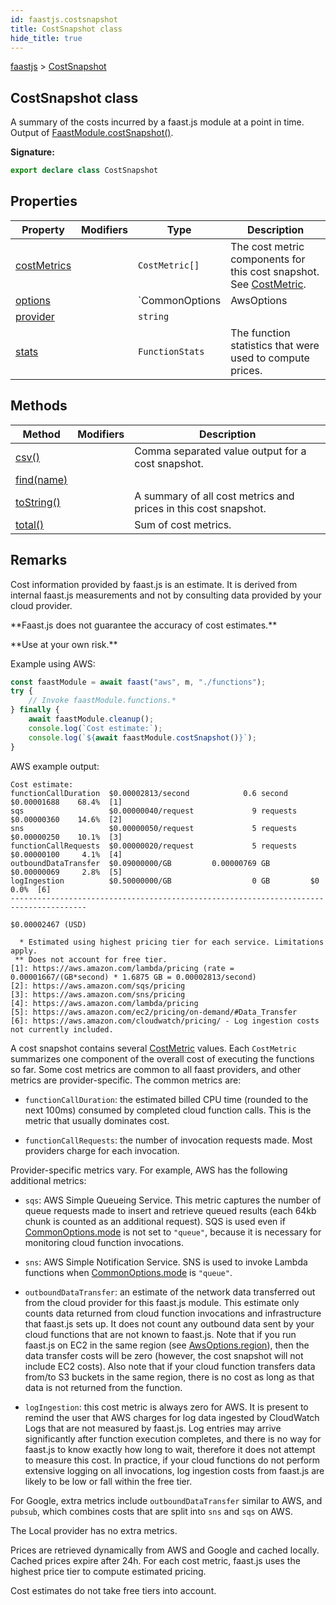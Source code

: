 ```yaml
---
id: faastjs.costsnapshot
title: CostSnapshot class
hide_title: true
---
```

[faastjs](./faastjs.md) &gt; [CostSnapshot](./faastjs.costsnapshot.md)

## CostSnapshot class

A summary of the costs incurred by a faast.js module at a point in time. Output of [FaastModule.costSnapshot()](./faastjs.faastmodule.costsnapshot.md)<!-- -->.

<b>Signature:</b>

```typescript
export declare class CostSnapshot 
```

## Properties

|  Property | Modifiers | Type | Description |
|  --- | --- | --- | --- |
|  [costMetrics](./faastjs.costsnapshot.costmetrics.md) |  | `CostMetric[]` | The cost metric components for this cost snapshot. See [CostMetric](./faastjs.costmetric.md)<!-- -->. |
|  [options](./faastjs.costsnapshot.options.md) |  | `CommonOptions | AwsOptions | GoogleOptions` | The options used to initialize the faast.js module where this cost snapshot was generated. |
|  [provider](./faastjs.costsnapshot.provider.md) |  | `string` |  |
|  [stats](./faastjs.costsnapshot.stats.md) |  | `FunctionStats` | The function statistics that were used to compute prices. |

## Methods

|  Method | Modifiers | Description |
|  --- | --- | --- |
|  [csv()](./faastjs.costsnapshot.csv.md) |  | Comma separated value output for a cost snapshot. |
|  [find(name)](./faastjs.costsnapshot.find.md) |  |  |
|  [toString()](./faastjs.costsnapshot.tostring.md) |  | A summary of all cost metrics and prices in this cost snapshot. |
|  [total()](./faastjs.costsnapshot.total.md) |  | Sum of cost metrics. |

## Remarks

Cost information provided by faast.js is an estimate. It is derived from internal faast.js measurements and not by consulting data provided by your cloud provider.

\*\*Faast.js does not guarantee the accuracy of cost estimates.\*\*

\*\*Use at your own risk.\*\*

Example using AWS:

```typescript
const faastModule = await faast("aws", m, "./functions");
try {
    // Invoke faastModule.functions.*
} finally {
    await faastModule.cleanup();
    console.log(`Cost estimate:`);
    console.log(`${await faastModule.costSnapshot()}`);
}

```
AWS example output:

```
Cost estimate:
functionCallDuration  $0.00002813/second            0.6 second     $0.00001688    68.4%  [1]
sqs                   $0.00000040/request             9 requests   $0.00000360    14.6%  [2]
sns                   $0.00000050/request             5 requests   $0.00000250    10.1%  [3]
functionCallRequests  $0.00000020/request             5 requests   $0.00000100     4.1%  [4]
outboundDataTransfer  $0.09000000/GB         0.00000769 GB         $0.00000069     2.8%  [5]
logIngestion          $0.50000000/GB                  0 GB         $0              0.0%  [6]
---------------------------------------------------------------------------------------
                                                                   $0.00002467 (USD)

  * Estimated using highest pricing tier for each service. Limitations apply.
 ** Does not account for free tier.
[1]: https://aws.amazon.com/lambda/pricing (rate = 0.00001667/(GB*second) * 1.6875 GB = 0.00002813/second)
[2]: https://aws.amazon.com/sqs/pricing
[3]: https://aws.amazon.com/sns/pricing
[4]: https://aws.amazon.com/lambda/pricing
[5]: https://aws.amazon.com/ec2/pricing/on-demand/#Data_Transfer
[6]: https://aws.amazon.com/cloudwatch/pricing/ - Log ingestion costs not currently included.

```
A cost snapshot contains several [CostMetric](./faastjs.costmetric.md) values. Each `CostMetric` summarizes one component of the overall cost of executing the functions so far. Some cost metrics are common to all faast providers, and other metrics are provider-specific. The common metrics are:

- `functionCallDuration`<!-- -->: the estimated billed CPU time (rounded to the next 100ms) consumed by completed cloud function calls. This is the metric that usually dominates cost.

- `functionCallRequests`<!-- -->: the number of invocation requests made. Most providers charge for each invocation.

Provider-specific metrics vary. For example, AWS has the following additional metrics:

- `sqs`<!-- -->: AWS Simple Queueing Service. This metric captures the number of queue requests made to insert and retrieve queued results (each 64kb chunk is counted as an additional request). SQS is used even if [CommonOptions.mode](./faastjs.commonoptions.mode.md) is not set to `"queue"`<!-- -->, because it is necessary for monitoring cloud function invocations.

- `sns`<!-- -->: AWS Simple Notification Service. SNS is used to invoke Lambda functions when [CommonOptions.mode](./faastjs.commonoptions.mode.md) is `"queue"`<!-- -->.

- `outboundDataTransfer`<!-- -->: an estimate of the network data transferred out from the cloud provider for this faast.js module. This estimate only counts data returned from cloud function invocations and infrastructure that faast.js sets up. It does not count any outbound data sent by your cloud functions that are not known to faast.js. Note that if you run faast.js on EC2 in the same region (see [AwsOptions.region](./faastjs.awsoptions.region.md)<!-- -->), then the data transfer costs will be zero (however, the cost snapshot will not include EC2 costs). Also note that if your cloud function transfers data from/to S3 buckets in the same region, there is no cost as long as that data is not returned from the function.

- `logIngestion`<!-- -->: this cost metric is always zero for AWS. It is present to remind the user that AWS charges for log data ingested by CloudWatch Logs that are not measured by faast.js. Log entries may arrive significantly after function execution completes, and there is no way for faast.js to know exactly how long to wait, therefore it does not attempt to measure this cost. In practice, if your cloud functions do not perform extensive logging on all invocations, log ingestion costs from faast.js are likely to be low or fall within the free tier.

For Google, extra metrics include `outboundDataTransfer` similar to AWS, and `pubsub`<!-- -->, which combines costs that are split into `sns` and `sqs` on AWS.

The Local provider has no extra metrics.

Prices are retrieved dynamically from AWS and Google and cached locally. Cached prices expire after 24h. For each cost metric, faast.js uses the highest price tier to compute estimated pricing.

Cost estimates do not take free tiers into account.
